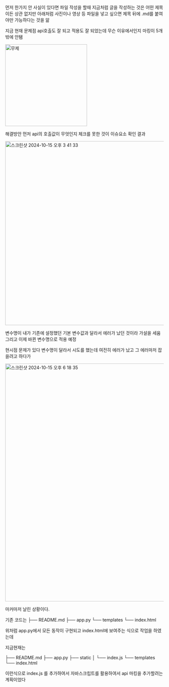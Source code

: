 먼저 한가지 안 사실이 있다면 파일 작성을 할때 지금처럼 글을 작성하는 것은 어떤 제목이든 상관 없지만
아래처럼 사진이나 영상 등 파일을 넣고 싶으면 제목 뒤에 .md를 붙여야만 가능하다는 것을 앎



지금 현재 문제점
api호출도 잘 되고 적용도 잘 되었는데 무슨 이유에서인지 마킹이 5개 밖에 안됌

<img width="260" alt="무제" src="https://github.com/user-attachments/assets/193ffdf0-91b2-4b58-9e30-218463167458">

해결방안 먼저 api의 호출값이 무엇인지 체크를 못한 것이 이슈요소
확인 결과

<img width="585" alt="스크린샷 2024-10-15 오후 3 41 33" src="https://github.com/user-attachments/assets/ba9ad0a9-6cc7-443d-861a-85ebb2f6ba34">

변수명이 내가 기존에 설정했던 기본 변수값과 달라서 에러가 났던 것이라 가설을 세움 그리고 이제 바뀐 변수명으로 적용 예정


현시점 문제가 있다 변수명이 달라서 시도를 했는데 여전히 에러가 났고 그 에러마저 잡을려고 하다가


<img width="756" alt="스크린샷 2024-10-15 오후 6 18 35" src="https://github.com/user-attachments/assets/44f33691-bf60-4333-a812-f827476cb0c8">

마커마저 날린 상황이다.

기존 코드는 ├── README.md
├── app.py
└── templates
    └── index.html

위처럼 app.py에서 모든 동작이 구현되고 index.html에 보여주는 식으로 작업을 하였는데

지금현재는 


├── README.md
├── app.py
├── static
│   └── index.js
└── templates
    └── index.html

이런식으로 index.js 를 추가하여서 자바스크립트를 활용하여서 api 마킹을 추가할려는 계획이었다















    
